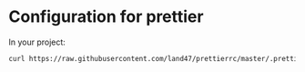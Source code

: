 # Configuration for prettier

In your project:

```sh
curl https://raw.githubusercontent.com/land47/prettierrc/master/.prettierrc >> .prettierrc
```
